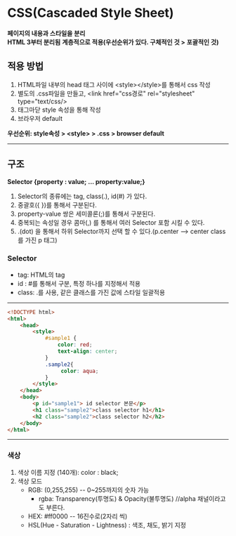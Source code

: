 # CSS(Cascaded Style Sheet)
**페이지의 내용과 스타일을 분리**<br>
**HTML 3부터 분리됨**
**계층적으로 적용(우선순위가 있다. 구체적인 것 > 포괄적인 것)**
## 적용 방법
1. HTML파일 내부의 head 태그 사이에 \<style>\</style>를 통해서 css 작성
2. 별도의 .css파일을 만들고, \<link href="css경로" rel="stylesheet" type="text/css/>
3. 태그마닫 style 속성을 통해 작성
4. 브라우저 default

**우선순위: style속성 > \<style> > .css > browser default**

***
## 구조 
**Selector {property : value; ... property:value;}**

1. Selector의 종류에는 tag, class(.), id(#) 가 있다.
2. 중괄호({ })를 통해서 구분된다.
3. property-value 쌍은 세미콜론(;)를 통해서 구분된다.
4. 중복되는 속성일 경우 콤마(,) 를 통해서 여러 Selector 포함 시킬 수 있다.
5. .(dot) 을 통해서 하위 Selector까지 선택 할 수 있다.(p.center --> center class를 가진 p 태그)

### Selector
- tag: HTML의 tag 
- id : #를 통해서 구분, 특정 하나를 지정해서 적용
- class: .를 사용, 같은 클래스를 가진 값에 스타일 일괄적용 
***
```html
<!DOCTYPE html>
<html>
    <head>
        <style>
            #sample1 {
                color: red;
                text-align: center;   
            }       
            .sample2{
                 color: aqua;
            }   
        </style>
    </head>
    <body>
        <p id="sample1"> id selector 본문</p>
        <h1 class="sample2">class selector h1</h1>
        <h2 class="sample2">class selector h2</h2>    
    </body>
</html>
```
***
### 색상
1. 색상 이름 지정 (140개): color : black;
2. 색상 모드
    - RGB: (0,255,255) -- 0~255까지의 숫자 가능 
        - rgba: Transparency(투명도) & Opacity(불투명도) //alpha 채널이라고도 부른다.
    - HEX: #ff0000 -- 16진수로(2자리 씩)
    - HSL(Hue - Saturation - Lightness) : 색조, 채도, 밝기 지정 
